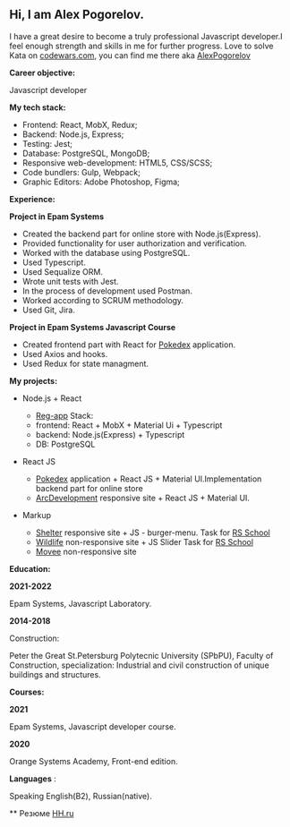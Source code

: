 ## Hi, I am Alex Pogorelov.

I have a great desire to become a truly professional Javascript developer.I feel enough strength and skills in me for further progress.
Love to solve Kata on [codewars.com](https://www.codewars.com/), you can find me there aka [AlexPogorelov](https://www.codewars.com/users/AlexPogorelov)

**Career objective:**

Javascript developer

**My tech stack:** 
* Frontend: React, MobX, Redux;
* Backend: Node.js, Express;
* Testing: Jest;
* Database: PostgreSQL, MongoDB;
* Responsive web-development: HTML5, CSS/SCSS;
* Code bundlers: Gulp, Webpack;
* Graphic Editors: Adobe Photoshop, Figma;

**Experience:**

**Project in Epam Systems**

* Сreated the backend part for online store with Node.js(Express).
* Provided functionality for user authorization and verification.
* Worked with the database using PostgreSQL.
* Used Typescript.
* Used Sequalize ORM.
* Wrote unit tests with Jest.
* In the process of development used Postman.
* Worked according to SCRUM methodology.
* Used Git, Jira.

**Project in Epam Systems Javascript Course**

* Created frontend part with React for [Pokedex]( https://github.com/PogorelovAlex/pokemon_app) application.
* Used Axios and hooks.
* Used Redux for state managment.

**My projects:**

* Node.js + React
  * [Reg-app]( https://github.com/PogorelovAlex/reg_app) 
   Stack: 
   * frontend: React + MobX + Material Ui + Typescript
   * backend: Node.js(Express) + Typescript
   * DB:  PostgreSQL 
   

* React JS
  * [Pokedex]( https://github.com/PogorelovAlex/pokemon_app) application + React JS + Material UI.Implementation backend part for online store 
  * [ArcDevelopment]( https://pogorelovalex.github.io/ArcDevelopment/#/) responsive site + React JS + Material UI. 
  
* Markup

  * [Shelter]( https://pogorelovalex.github.io/shelterRS/) responsive site + JS - burger-menu. Task for  [RS School](https://rs.school/)
  * [Wildlife](https://pogorelovalex.github.io/wildlife/#) non-responsive site + JS Slider Task for  [RS School](https://rs.school/)
  * [Movee](https://pogorelovalex.github.io/movee/)  non-responsive site
  

**Education:**

**2021-2022**

Epam Systems, Javascript Laboratory.

**2014-2018**

Construction:

Peter the Great St.Petersburg Polytecnic University (SPbPU), Faculty of Construction, specialization: Industrial and civil construction of unique buildings and structures.


**Courses:**

**2021**

Epam Systems, Javascript developer course.

**2020**

 Orange Systems Academy, Front-end edition.
 
 **Languages** :

Speaking English(B2), Russian(native).

** Резюме [HH.ru]( https://spb.hh.ru/applicant/resumes/view?resume=4386b3afff063805be0039ed1f724449477450)
